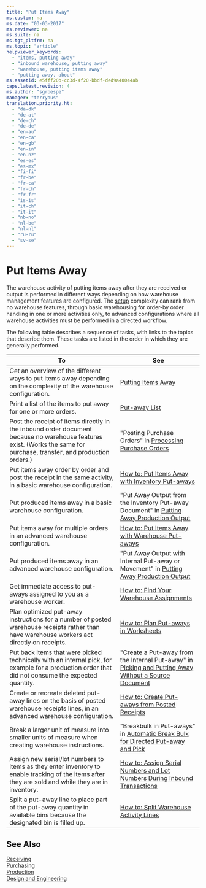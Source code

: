 ```yaml
---
title: "Put Items Away"
ms.custom: na
ms.date: "03-03-2017"
ms.reviewer: na
ms.suite: na
ms.tgt_pltfrm: na
ms.topic: "article"
helpviewer_keywords: 
  - "items, putting away"
  - "inbound warehouse, putting away"
  - "warehouse, putting items away"
  - "putting away, about"
ms.assetid: e5fff20b-cc3d-4f20-bbdf-ded9a40044ab
caps.latest.revision: 4
ms.author: "sgroespe"
manager: "terryaus"
translation.priority.ht: 
  - "da-dk"
  - "de-at"
  - "de-ch"
  - "de-de"
  - "en-au"
  - "en-ca"
  - "en-gb"
  - "en-in"
  - "en-nz"
  - "es-es"
  - "es-mx"
  - "fi-fi"
  - "fr-be"
  - "fr-ca"
  - "fr-ch"
  - "fr-fr"
  - "is-is"
  - "it-ch"
  - "it-it"
  - "nb-no"
  - "nl-be"
  - "nl-nl"
  - "ru-ru"
  - "sv-se"
---
```

# Put Items Away
The warehouse activity of putting items away after they are received or output is performed in different ways depending on how warehouse management features are configured. The [setup](../WarehouseActivities/configure-warehouse-processes.md) complexity can rank from no warehouse features, through basic warehousing for order\-by order handling in one or more activities only, to advanced configurations where all warehouse activities must be performed in a directed workflow.  
  
 The following table describes a sequence of tasks, with links to the topics that describe them. These tasks are listed in the order in which they are generally performed.  
  
|**To**|**See**|  
|------------|-------------|  
|Get an overview of the different ways to put items away depending on the complexity of the warehouse configuration.|[Putting Items Away](../WarehouseActivities/putting-items-away.md)|  
|Print a list of the items to put away for one or more orders.|[Put\-away List](../WarehouseActivities/-$-r_5751-put-away-list-$-.md)|  
|Post the receipt of items directly in the inbound order document because no warehouse features exist. \(Works the same for purchase, transfer, and production orders.\)|"Posting Purchase Orders" in [Processing Purchase Orders](../Receiving/processing-purchase-orders.md)|  
|Put items away order by order and post the receipt in the same activity, in a basic warehouse configuration.|[How to: Put Items Away with Inventory Put\-aways](../DesignAndEngineering/how-to-put-items-away-with-inventory-put-aways.md)|  
|Put produced items away in a basic warehouse configuration.|"Put Away Output from the Inventory Put\-away Document" in [Putting Away Production Output](../Production/how-to-put-away-production-output.md)|  
|Put items away for multiple orders in an advanced warehouse configuration.|[How to: Put Items Away with Warehouse Put\-aways](../WarehouseActivities/how-to-put-items-away-with-warehouse-put-aways.md)|  
|Put produced items away in an advanced warehouse configuration.|"Put Away Output with Internal Put\-away or Movement" in [Putting Away Production Output](../Production/how-to-put-away-production-output.md)|  
|Get immediate access to put\-aways assigned to you as a warehouse worker.|[How to: Find Your Warehouse Assignments](../WarehouseActivities/how-to-find-your-warehouse-assignments.md)|  
|Plan optimized put\-away instructions for a number of posted warehouse receipts rather than have warehouse workers act directly on receipts.|[How to: Plan Put\-aways in Worksheets](../WarehouseActivities/how-to-plan-put-aways-in-worksheets.md)|  
|Put back items that were picked technically with an internal pick, for example for a production order that did not consume the expected quantity.|"Create a Put\-away from the Internal Put\-away" in [Picking and Putting Away Without a Source Document](../WarehouseActivities/how-to-create-put-aways-from-internal-put-aways.md)|  
|Create or recreate deleted put\-away lines on the basis of posted warehouse receipts lines, in an advanced warehouse configuration.|[How to: Create Put\-aways from Posted Receipts](../WarehouseActivities/how-to-create-put-aways-from-posted-receipts.md)|  
|Break a larger unit of measure into smaller units of measure when creating warehouse instructions.|"Breakbulk in Put\-aways" in [Automatic Break Bulk for Directed Put\-away and Pick](../WarehouseActivities/automatic-breaking-bulk-with-directed-put-away-and-pick.md)|  
|Assign new serial\/lot numbers to items as they enter inventory to enable tracking of the items after they are sold and while they are in inventory.|[How to: Assign Serial Numbers and Lot Numbers During Inbound Transactions](../WarehouseActivities/how-to-assign-serial-numbers-and-lot-numbers-during-inbound-transactions.md)|  
|Split a put\-away line to place part of the put\-away quantity in available bins because the designated bin is filled up.|[How to: Split Warehouse Activity Lines](../WarehouseActivities/how-to-split-warehouse-activity-lines.md)|  
  
## See Also  
 [Receiving](../Receiving/receiving.md)   
 [Purchasing](../Purchasing/purchasing.md)   
 [Production](../Production/production.md)   
 [Design and Engineering](../DesignAndEngineering/design-and-engineering.md)